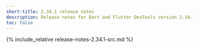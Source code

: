 ```yaml
---
short-title: 2.34.1 release notes
description: Release notes for Dart and Flutter DevTools version 2.34.1.
toc: false
---
```


{% include_relative release-notes-2.34.1-src.md %}
